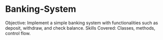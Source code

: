 # Banking-System
Objective: Implement a simple banking system with functionalities such as deposit, withdraw, and check balance. Skills Covered: Classes, methods, control flow.
